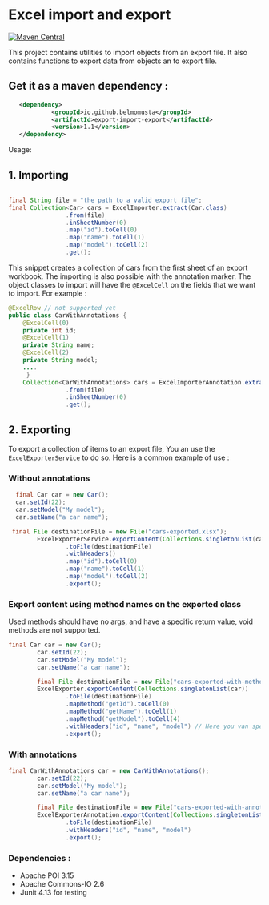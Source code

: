 # Excel import and export
[![Maven Central](https://maven-badges.herokuapp.com/maven-central/io.github.belmomusta/export-import-export/badge.svg)](https://maven-badges.herokuapp.com/maven-central/io.github.belmomusta/export-import-export)

This project contains utilities to import objects from an export file.
It also contains functions to export data from objects an to export file.
## Get it as a maven dependency  :

```XML
   <dependency>
            <groupId>io.github.belmomusta</groupId>
            <artifactId>export-import-export</artifactId>
            <version>1.1</version>
   </dependency>
```
Usage:
## 1. Importing

```java

final String file = "the path to a valid export file";
final Collection<Car> cars = ExcelImporter.extract(Car.class)
                .from(file)
                .inSheetNumber(0)
                .map("id").toCell(0)
                .map("name").toCell(1)
                .map("model").toCell(2)
                .get();
```
This snippet creates a collection of cars from the first sheet of an export workbook.
The importing is also possible with the annotation marker.
The object classes to import will have the `@ExcelCell` on the fields that we want to import. 
For example :

```java
@ExcelRow // not supported yet
public class CarWithAnnotations {
	@ExcelCell(0)
	private int id;
	@ExcelCell(1)
	private String name;
	@ExcelCell(2)
	private String model;
	....
	 }
	Collection<CarWithAnnotations> cars = ExcelImporterAnnotation.extract(CarWithAnnotations.class)
				.from(file)
				.inSheetNumber(0)
				.get();
```

## 2.  Exporting
To export a collection of items to an export file, You an use the `ExcelExporterService` to do so.
Here is a common example of use  :

### Without annotations

```java
  final Car car = new Car();
  car.setId(22);
  car.setModel("My model");
  car.setName("a car name");

 final File destinationFile = new File("cars-exported.xlsx");
 		ExcelExporterService.exportContent(Collections.singletonList(car))
 				.toFile(destinationFile)
 				.withHeaders()
 				.map("id").toCell(0)
 				.map("name").toCell(1)
 				.map("model").toCell(2)
 				.export();
```
### Export content using method names on the exported class
Used methods should have no args, and have a specific return value, void methods are not supported.

```java
final Car car = new Car();
		car.setId(22);
		car.setModel("My model");
		car.setName("a car name");

		final File destinationFile = new File("cars-exported-with-method.xlsx");
		ExcelExporter.exportContent(Collections.singletonList(car))
				.toFile(destinationFile)
				.mapMethod("getId").toCell(0)
				.mapMethod("getName").toCell(1)
				.mapMethod("getModel").toCell(4)
				.withHeaders("id", "name", "model") // Here you van specify headers
				.export();
```
### With annotations
```java
final CarWithAnnotations car = new CarWithAnnotations();
		car.setId(22);
		car.setModel("My model");
		car.setName("a car name");

		final File destinationFile = new File("cars-exported-with-annotations.xlsx");
		ExcelExporterAnnotation.exportContent(Collections.singletonList(car))
				.toFile(destinationFile)
				.withHeaders("id", "name", "model")
				.export();
```
### Dependencies :
 - Apache POI 3.15
 - Apache Commons-IO 2.6
 - Junit 4.13 for testing
